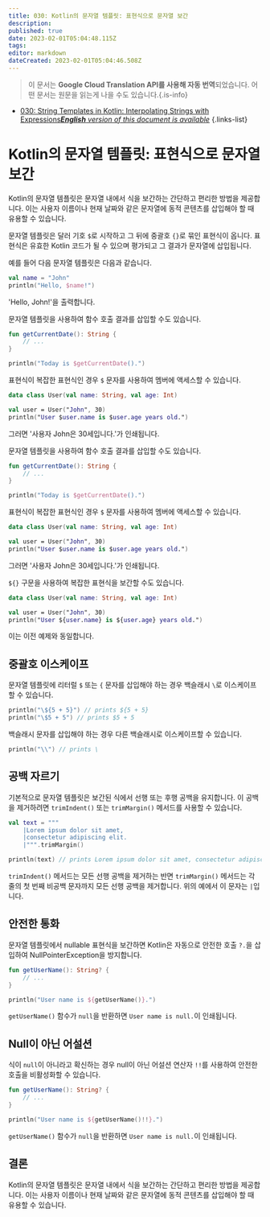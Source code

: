 ```yaml
---
title: 030: Kotlin의 문자열 템플릿: 표현식으로 문자열 보간
description: 
published: true
date: 2023-02-01T05:04:48.115Z
tags: 
editor: markdown
dateCreated: 2023-02-01T05:04:46.508Z
---
```


> 이 문서는 **Google Cloud Translation API를 사용해 자동 번역**되었습니다.
어떤 문서는 원문을 읽는게 나을 수도 있습니다.{.is-info}

- [030: String Templates in Kotlin: Interpolating Strings with Expressions***English** version of this document is available*](/en/Knowledge-base/Kotlin/Learning/030-string-templates-in-kotlin-interpolating-strings-with-expressions)
{.links-list}




# Kotlin의 문자열 템플릿: 표현식으로 문자열 보간

Kotlin의 문자열 템플릿은 문자열 내에서 식을 보간하는 간단하고 편리한 방법을 제공합니다. 이는 사용자 이름이나 현재 날짜와 같은 문자열에 동적 콘텐츠를 삽입해야 할 때 유용할 수 있습니다.

문자열 템플릿은 달러 기호 `$`로 시작하고 그 뒤에 중괄호 `{}`로 묶인 표현식이 옵니다. 표현식은 유효한 Kotlin 코드가 될 수 있으며 평가되고 그 결과가 문자열에 삽입됩니다.

예를 들어 다음 문자열 템플릿은 다음과 같습니다.

```kotlin
val name = "John"
println("Hello, $name!")
```

'Hello, John!'을 출력합니다.

문자열 템플릿을 사용하여 함수 호출 결과를 삽입할 수도 있습니다.

```kotlin
fun getCurrentDate(): String {
    // ...
}

println("Today is $getCurrentDate().")
```

표현식이 복잡한 표현식인 경우 `$` 문자를 사용하여 멤버에 액세스할 수 있습니다.

```kotlin
data class User(val name: String, val age: Int)

val user = User("John", 30)
println("User $user.name is $user.age years old.")
```

그러면 '사용자 John은 30세입니다.'가 인쇄됩니다.

문자열 템플릿을 사용하여 함수 호출 결과를 삽입할 수도 있습니다.

```kotlin
fun getCurrentDate(): String {
    // ...
}

println("Today is $getCurrentDate().")
```

표현식이 복잡한 표현식인 경우 `$` 문자를 사용하여 멤버에 액세스할 수 있습니다.

```kotlin
data class User(val name: String, val age: Int)

val user = User("John", 30)
println("User $user.name is $user.age years old.")
```

그러면 '사용자 John은 30세입니다.'가 인쇄됩니다.

`${}` 구문을 사용하여 복잡한 표현식을 보간할 수도 있습니다.

```kotlin
data class User(val name: String, val age: Int)

val user = User("John", 30)
println("User ${user.name} is ${user.age} years old.")
```

이는 이전 예제와 동일합니다.

## 중괄호 이스케이프

문자열 템플릿에 리터럴 `$` 또는 `{` 문자를 삽입해야 하는 경우 백슬래시 `\`로 이스케이프할 수 있습니다.

```kotlin
println("\${5 + 5}") // prints ${5 + 5}
println("\$5 + 5") // prints $5 + 5
```

백슬래시 문자를 삽입해야 하는 경우 다른 백슬래시로 이스케이프할 수 있습니다.

```kotlin
println("\\") // prints \
```

## 공백 자르기

기본적으로 문자열 템플릿은 보간된 식에서 선행 또는 후행 공백을 유지합니다. 이 공백을 제거하려면 `trimIndent()` 또는 `trimMargin()` 메서드를 사용할 수 있습니다.

```kotlin
val text = """
    |Lorem ipsum dolor sit amet,
    |consectetur adipiscing elit.
    |""".trimMargin()

println(text) // prints Lorem ipsum dolor sit amet, consectetur adipiscing elit.
```

`trimIndent()` 메서드는 모든 선행 공백을 제거하는 반면 `trimMargin()` 메서드는 각 줄의 첫 번째 비공백 문자까지 모든 선행 공백을 제거합니다. 위의 예에서 이 문자는 `|`입니다.

## 안전한 통화

문자열 템플릿에서 nullable 표현식을 보간하면 Kotlin은 자동으로 안전한 호출 `?.`을 삽입하여 NullPointerException을 방지합니다.

```kotlin
fun getUserName(): String? {
    // ...
}

println("User name is ${getUserName()}.")
```

`getUserName()` 함수가 `null`을 반환하면 `User name is null.`이 인쇄됩니다.

## Null이 아닌 어설션

식이 `null`이 아니라고 확신하는 경우 null이 아닌 어설션 연산자 `!!`를 사용하여 안전한 호출을 비활성화할 수 있습니다.

```kotlin
fun getUserName(): String? {
    // ...
}

println("User name is ${getUserName()!!}.")
```

`getUserName()` 함수가 `null`을 반환하면 `User name is null.`이 인쇄됩니다.

## 결론

Kotlin의 문자열 템플릿은 문자열 내에서 식을 보간하는 간단하고 편리한 방법을 제공합니다. 이는 사용자 이름이나 현재 날짜와 같은 문자열에 동적 콘텐츠를 삽입해야 할 때 유용할 수 있습니다.